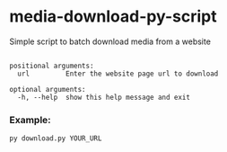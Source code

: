 # media-download-py-script

<p>Simple script to batch download media from a website</p>

```usage: download.py [-h] url

positional arguments:
  url         Enter the website page url to download

optional arguments:
  -h, --help  show this help message and exit
  ```

### Example: 
`py download.py YOUR_URL`
